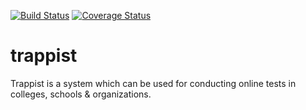 [![Build Status](https://travis-ci.org/Promact/trappist.svg?branch=development)](https://travis-ci.org/Promact/trappist)
[![Coverage Status](https://coveralls.io/repos/github/Promact/trappist/badge.svg?branch=development)](https://coveralls.io/github/Promact/trappist?branch=development)


# trappist
Trappist is a system which can be used for conducting online tests in colleges, schools &amp; organizations.